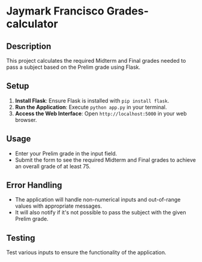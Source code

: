 # Jaymark Francisco Grades-calculator

## Description
This project calculates the required Midterm and Final grades needed to pass a subject based on the Prelim grade using Flask.

## Setup
1. **Install Flask**: Ensure Flask is installed with `pip install flask`.
2. **Run the Application**: Execute `python app.py` in your terminal.
3. **Access the Web Interface**: Open `http://localhost:5000` in your web browser.

## Usage
- Enter your Prelim grade in the input field.
- Submit the form to see the required Midterm and Final grades to achieve an overall grade of at least 75.

## Error Handling
- The application will handle non-numerical inputs and out-of-range values with appropriate messages.
- It will also notify if it's not possible to pass the subject with the given Prelim grade.

## Testing
Test various inputs to ensure the functionality of the application.
